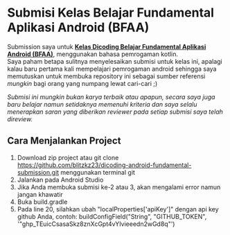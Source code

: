 # Submisi Kelas Belajar Fundamental Aplikasi Android (BFAA)
Submission saya untuk <strong>[Kelas Dicoding Belajar Fundamental Aplikasi Android (BFAA)](https://www.dicoding.com/academies/14)</strong>, menggunakan bahasa pemrogaman kotlin.  
Saya paham betapa sulitnya menyelesaikan submisi untuk kelas ini, apalagi kalau baru pertama kali mempelajari pemrogaman android sehingga saya memutuskan untuk membuka repository ini
sebagai sumber referensi *mungkin* bagi orang yang numpang lewat cari-cari ;)

*Submisi ini mungkin bukan karya terbaik atau apapun, secara saya juga baru belajar namun setidaknya memenuhi kriteria dan saya selalu menerapkan saran yang diberikan reviewer
pada setiap submisi saya telah direview.*

## Cara Menjalankan Project
1. Download zip project atau git clone https://github.com/blitzkz23/dicoding-android-fundamental-submission.git menggunakan terminal git
2. Jalankan pada Android Studio
3. Jika Anda membuka submisi ke-2 atau 3, akan mengalami error namun jangan khawatir
4. Buka build.gradle
5. Pada line 20, silahkan ubah "localProperties['apiKey']" dengan api key github Anda, contoh: buildConfigField("String", "GITHUB_TOKEN", '"ghp_TEuicCsasaSkz8znXcGpt4vYIvieeedn2wGd8q"')
